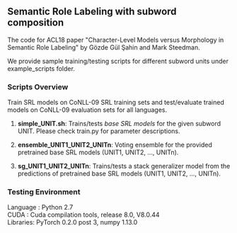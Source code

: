 ## Semantic Role Labeling with subword composition

The code for ACL18 paper "Character-Level Models versus Morphology in Semantic Role Labeling" by Gözde Gül Şahin and Mark Steedman.

We provide sample training/testing scripts for different subword units under example_scripts folder.

### Scripts Overview 
Train SRL models on CoNLL-09 SRL training sets and test/evaluate trained models on CoNLL-09 evaluation sets for all languages. 

1. **simple_UNIT.sh**: Trains/tests *base SRL models* for the given subword UNIT. Please check train.py for parameter descriptions.

2. **ensemble_UNIT1_UNIT2_UNITn**: Voting ensemble for the provided pretrained base SRL models (UNIT1, UNIT2, ..., UNITn). 

3. **sg_UNIT1_UNIT2_UNITn**: Trains/tests a stack generalizer model from the predictions of pretrained base SRL models (UNIT1, UNIT2, ..., UNITn). 

### Testing Environment

Language : Python 2.7  
CUDA     : Cuda compilation tools, release 8.0, V8.0.44  
Libraries: PyTorch 0.2.0 post 3, numpy 1.13.0






